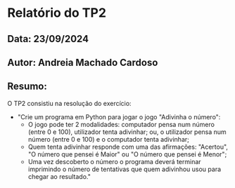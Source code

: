 # Relatório do TP2
## Data: 23/09/2024
## Autor: Andreia Machado Cardoso

## Resumo:
O TP2 consistiu na resolução do exercício:
- "Crie um programa em Python para jogar o jogo "Adivinha o número":
    - O jogo pode ter 2 modalidades: computador pensa num número (entre 0 e 100), utilizador tenta adivinhar; ou, o utilizador pensa num número (entre 0 e 100) e o computador tenta adivinhar;
    - Quem tenta adivinhar responde com uma das afirmações: "Acertou", "O número que pensei é Maior" ou "O número que pensei é Menor";
    - Uma vez descoberto o número o programa deverá terminar imprimindo o número de tentativas que quem adivinhou usou para chegar ao resultado."
